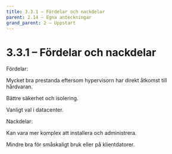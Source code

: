 ```yaml
---
title: 3.3.1 – Fördelar och nackdelar
parent: 2.14 – Egna anteckningar
grand_parent: 2 – Uppstart
---
```

# 3.3.1 – Fördelar och nackdelar

Fördelar:

Mycket bra prestanda eftersom hypervisorn har direkt åtkomst till hårdvaran.

Bättre säkerhet och isolering.

Vanligt val i datacenter.

Nackdelar:

Kan vara mer komplex att installera och administrera.

Mindre bra för småskaligt bruk eller på klientdatorer.


